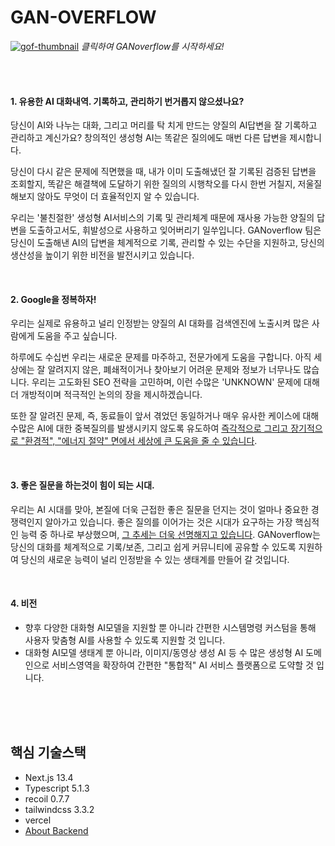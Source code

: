 # GAN-OVERFLOW

[![gof-thumbnail](https://github.com/modulersYJ/ganoverflow-front/assets/65459616/edf725b8-089e-4591-9c1f-e083e092afb1)]([https:lynmp.com](https://www.ganoverflow.com/))
*클릭하여 GANoverflow를 시작하세요!*

<br><br>

#### 1. 유용한 AI 대화내역. 기록하고, 관리하기 번거롭지 않으셨나요?
당신이 AI와 나누는 대화, 그리고 머리를 탁 치게 만드는 양질의 AI답변을 잘 기록하고 관리하고 계신가요?
창의적인 생성형 AI는 똑같은 질의에도 매번 다른 답변을 제시합니다. 

당신이 다시 같은 문제에 직면했을 때, 
내가 이미 도출해냈던 잘 기록된 검증된 답변을 조회할지, 똑같은 해결책에 도달하기 위한 질의의 시행착오를 다시 한번 거칠지, 저울질 해보지 않아도 무엇이 더 효율적인지 알 수 있습니다.

우리는 '불친절한' 생성형 AI서비스의 기록 및 관리체계 때문에 재사용 가능한 양질의 답변을 도출하고서도, 휘발성으로 사용하고 잊어버리기 일쑤입니다.
GANoverflow 팀은 당신이 도출해낸 AI의 답변을 체계적으로 기록, 관리할 수 있는 수단을 지원하고, 당신의 생산성을 높이기 위한 비전을 발전시키고 있습니다.

<br>

#### 2. Google을 정복하자! 
우리는 실제로 유용하고 널리 인정받는 양질의 AI 대화를 검색엔진에 노출시켜 많은 사람에게 도움을 주고 싶습니다. 

하루에도 수십번 우리는 새로운 문제를 마주하고, 전문가에게 도움을 구합니다. 아직 세상에는 잘 알려지지 않은, 폐쇄적이거나 찾아보기 어려운 문제와 정보가 너무나도 많습니다. 우리는 고도화된 SEO 전략을 고민하며, 이런 수많은 'UNKNOWN' 문제에 대해 더 개방적이며 적극적인 논의의 장을 제시하겠습니다.

또한 잘 알려진 문제, 즉, 동료들이 앞서 겪었던 동일하거나 매우 유사한 케이스에 대해 수많은 AI에 대한 중복질의를 발생시키지 않도록 유도하여 [즉각적으로 그리고 장기적으로 "환경적", "에너지 절약" 면에서 세상에 큰 도움을 줄 수 있습니다](http://www.esgeconomy.com/news/articleView.html?idxno=3069).

<br>

#### 3. 좋은 질문을 하는것이 힘이 되는 시대.
우리는 AI 시대를 맞아, 본질에 더욱 근접한 좋은 질문을 던지는 것이 얼마나 중요한 경쟁력인지 알아가고 있습니다.
좋은 질의를 이어가는 것은 시대가 요구하는 가장 핵심적인 능력 중 하나로 부상했으며, [그 추세는 더욱 선명해지고 있습니다](https://www.similarweb.com/blog/insights/ai-news/stack-overflow-chatgpt/).
GANoverflow는 당신의 대화를 체계적으로 기록/보존, 그리고 쉽게 커뮤니티에 공유할 수 있도록 지원하여 당신의 새로운 능력이 널리 인정받을 수 있는 생태계를 만들어 갈 것입니다.

<br>

#### 4. 비전
- 향후 다양한 대화형 AI모델을 지원할 뿐 아니라 간편한 시스템명령 커스텀을 통해 사용자 맞춤형 AI를 사용할 수 있도록 지원할 것 입니다.
- 대화형 AI모델 생태계 뿐 아니라, 이미지/동영상 생성 AI 등 수 많은 생성형 AI 도메인으로 서비스영역을 확장하여 간편한 "통합적" AI 서비스 플랫폼으로 도약할 것 입니다.


<br><br><br>

## 핵심 기술스택
- Next.js 13.4 
- Typescript 5.1.3
- recoil 0.7.7
- tailwindcss 3.3.2
- vercel 
- [About Backend](https://github.com/modulersYJ/ganoverflow-back)



